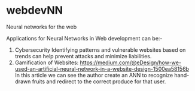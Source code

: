 # webdevNN
Neural networks for the web

Applications for Neural Networks in Web development can be:- 
1. Cybersecurity
    Identifying patterns and vulnerable websites based on trends can help prevent attacks and minimize liabilities.
2. Gamification of Websites:
    https://medium.com/@eDesign/how-we-used-an-artificial-neural-network-in-a-website-design-1500ea58156b
    In this article we can see the author create an ANN to recognize hand-drawn fruits and redirect to the correct produce for that      user.
